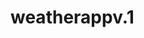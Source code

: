 ﻿# weatherappv.1

<blockquote class="imgur-embed-pub" lang="en" data-id="a/a9OXB0x" data-context="false" ><a href="//imgur.com/a/a9OXB0x"></a></blockquote><script async src="//s.imgur.com/min/embed.js" charset="utf-8"></script>

